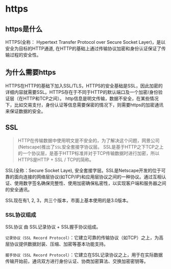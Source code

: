 # https

## https是什么

HTTPS(全称： Hypertext Transfer Protocol over Secure Socket Layer)，是以安全为目标的HTTP通道, 在HTTP的基础上通过传输协议加密和身份认证保证了传输过程的安全性。

## 为什么需要https

HTTPS在HTTP的基础下加入SSL/TLS，HTTPS的安全基础是SSL，因此加密的详细内容就需要SSL。HTTPS存在于不同于HTTP的默认端口及一个加密/身份验证层（在HTTP和TCP之间）。
http信息是明文传输，数据不安全，在某些情况下，比如交易支付，身份认证等信息需要保密的情况下，则需要https的加密通讯来保证数据的安全。

## SSL

> HTTP在传输数据中使用明文是不安全的，为了解决这个问题，网景公司(Netscape)推出了`SSL`安全套接字协议层。
> SSL是基于HTTP之下TCP之上的一个协议层，是基于HTTP标准并对于TCP传输数据时进行加密，所以HTTPS是HTTP + SSL / TCP的简称。

SSL(全称：Secure Socket Laye), 安全套接字层。SSL是Netscape开发的位于可靠的面向连接的网络层协议(如TCP/IP)和应用层协议之间的一种协议。通过互相认证、使用数字签名确保完整性、使用加密确保私密性，以实现客户端和服务器之间的安全通讯。

SSL现在有1, 2, 3，共三个版本，市面上基本使用的是3.0版本。

### SSL协议组成

SSL协议 由 SSL记录协议 + SSL握手协议组成。

`记录协议（SSL Record Protocol）`：它建立可靠的传输协议（如TCP）之上，为高层协议提供数据封装、压缩、加密等基本功能支持。

`握手协议（SSL Record Protocol）`：它建立在SSL记录协议之上，用于在实际数据传输开始前，通讯双方进行身份认证、协商加密算法、交换加密密钥等。
